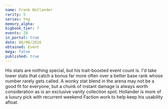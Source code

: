 ```yaml
---
name: Frank Hollander
rarity: 5
series: tng
memory_alpha:
bigbook_tier: 7
events: 28
in_portal: true
date: 06/06/2016
obtained: Event
mega: false
published: true
---
```


His stats are nothing special, but his trait-boosted event count is. I'd take lower stats that catch a bonus far more often over a better base rank whose number rarely gets called. A wonky stat blend in the arena may not be a good fit for everyone, but a chunk of instant damage is always worth consideration as is an exclusive vanity collection spot. Hollander is more of a luxury pick with recurrent weekend Faction work to help keep his usability afloat.
